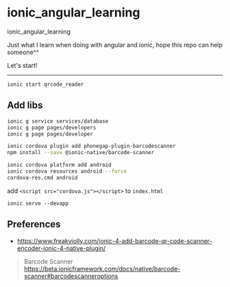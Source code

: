 # ionic_angular_learning
ionic_angular_learning

Just what I learn when doing with angular and ionic, hope this repo can help someone^^

Let's start!

***

`ionic start qrcode_reader`

## Add libs

```bash
ionic g service services/database
ionic g page pages/developers
ionic g page pages/developer
```

```bash
ionic cordova plugin add phonegap-plugin-barcodescanner
npm install --save @ionic-native/barcode-scanner
```

```bash
ionic cordova platform add android
ionic cordova resources android --force
cordova-res.cmd android
```

add `<script src="cordova.js"></script>` to `index.html`

`ionic serve --devapp`






## Preferences

* https://www.freakyjolly.com/ionic-4-add-barcode-qr-code-scanner-encoder-ionic-4-native-plugin/

> Barcode Scanner
https://beta.ionicframework.com/docs/native/barcode-scanner#barcodescanneroptions

